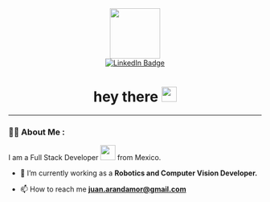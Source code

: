 
<div id="header" align="center">
  <img src="https://media.giphy.com/media/v1.Y2lkPTc5MGI3NjExbnNkZzRvNnZtOHFsbW1odjFiNmhpNGJlaXU1Zms5a2JrdnR1ajJkeCZlcD12MV9pbnRlcm5hbF9naWZfYnlfaWQmY3Q9Zw/unQ3IJU2RG7DO/giphy.gif" width="100"/>
  <div id="badges">
  <a href="[your-linkedin-URL](https://www.linkedin.com/in/juanmoralesirs/?locale=en_US)">
    <img src="https://img.shields.io/badge/LinkedIn-blue?style=for-the-badge&logo=linkedin&logoColor=white" alt="LinkedIn Badge"/>
  </a>
  </div>
  <img src="https://komarev.com/ghpvc/?username=JDYeidi&style=flat-square&color=blue" alt=""/>
  <h1>
   hey there
  <img src="https://media.giphy.com/media/hvRJCLFzcasrR4ia7z/giphy.gif" width="30px"/>
  </h1>
</div>

---

### :woman_technologist: About Me :
I am a Full Stack Developer <img src="https://media.giphy.com/media/WUlplcMpOCEmTGBtBW/giphy.gif" width="30"> from Mexico.


- 🔭 I’m currently working as a **Robotics and Computer Vision Developer.**

- 📫 How to reach me **juan.arandamor@gmail.com**

